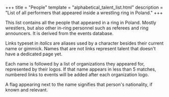 +++
title = "People"
template = "alphabetical_talent_list.html"
description = "List of all performers that appeared inside a wrestling ring in Poland."
+++

This list contains all the people that appeared in a ring in Poland. Mostly wrestlers, but also other in-ring personnel such as referees and ring announcers. It is derived from the events database.

Links typeset in _italics_ are aliases used by a character besides their current name or gimmick. Names that are not links represent talent that doesn't have a dedicated page yet.

Each name is followed by a list of organizations they appeared for, represented by their logos. If that name appears in less than 5 matches, numbered links to events will be added after each organization logo.

A flag appearing next to the name signifies that person's nationality, if known and relevant.
